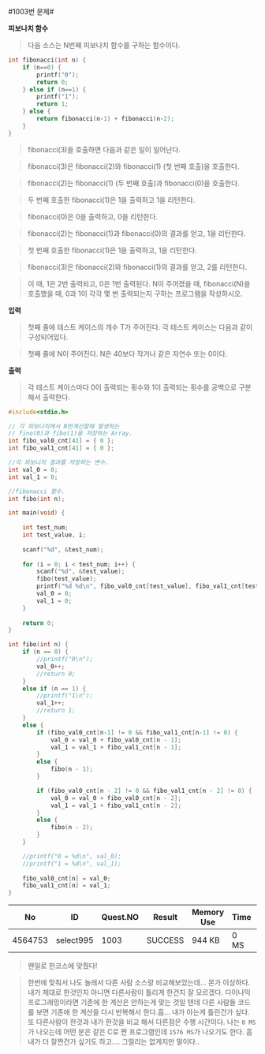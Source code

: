 #1003번 문제#

**피보나치 함수**

> 다음 소스는 N번째 피보나치 함수를 구하는 함수이다.
``` c
int fibonacci(int n) {
    if (n==0) {
        printf("0");
        return 0;
    } else if (n==1) {
        printf("1");
        return 1;
    } else {
        return fibonacci(n‐1) + fibonacci(n‐2);
    }
}
```
> fibonacci(3)을 호출하면 다음과 같은 일이 일어난다.

> fibonacci(3)은 fibonacci(2)와 fibonacci(1) (첫 번째 호출)을 호출한다.

> fibonacci(2)는 fibonacci(1) (두 번째 호출)과 fibonacci(0)을 호출한다.

> 두 번째 호출한 fibonacci(1)은 1을 출력하고 1을 리턴한다.

> fibonacci(0)은 0을 출력하고, 0을 리턴한다.

> fibonacci(2)는 fibonacci(1)과 fibonacci(0)의 결과를 얻고, 1을 리턴한다.

> 첫 번째 호출한 fibonacci(1)은 1을 출력하고, 1을 리턴한다.

> fibonacci(3)은 fibonacci(2)와 fibonacci(1)의 결과를 얻고, 2를 리턴한다.

> 이 때, 1은 2번 출력되고, 0은 1번 출력된다. N이 주어졌을 때, fibonacci(N)을 호출했을 때, 0과 1이 각각 몇 번 출력되는지 구하는 프로그램을 작성하시오.

**입력**
> 첫째 줄에 테스트 케이스의 개수 T가 주어진다. 각 테스트 케이스는 다음과 같이 구성되어있다.

> 첫째 줄에 N이 주어진다. N은 40보다 작거나 같은 자연수 또는 0이다.

**출력**
> 각 테스트 케이스마다 0이 출력되는 횟수와 1이 출력되는 횟수를 공백으로 구분해서 출력한다.

``` c
#include<stdio.h>

// 각 피보나치에서 N번계산할때 발생하는 
// fino(0)과 fibo(1)을 저장하는 Array.
int fibo_val0_cnt[41] = { 0 };
int fibo_val1_cnt[41] = { 0 };

//각 피보나치 결과를 저장하는 변수.
int val_0 = 0;
int val_1 = 0;

//fibonacci 함수.
int fibo(int n);

int main(void) {
	
	int test_num;
	int test_value, i;
	
	scanf("%d", &test_num);
	
	for (i = 0; i < test_num; i++) {
		scanf("%d", &test_value);
		fibo(test_value);
		printf("%d %d\n", fibo_val0_cnt[test_value], fibo_val1_cnt[test_value]);
		val_0 = 0;
		val_1 = 0;
	}
	
	return 0;
}

int fibo(int n) {
	if (n == 0) {
		//printf("0\n");
		val_0++;
		//return 0;
	}
	else if (n == 1) {
		//printf("1\n");
		val_1++;
		//return 1;
	}
	else {
		if (fibo_val0_cnt[n-1] != 0 && fibo_val1_cnt[n-1] != 0) {
			val_0 = val_0 + fibo_val0_cnt[n - 1];
			val_1 = val_1 + fibo_val1_cnt[n - 1];
		}
		else {
			fibo(n - 1);
		}

		if (fibo_val0_cnt[n - 2] != 0 && fibo_val1_cnt[n - 2] != 0) {
			val_0 = val_0 + fibo_val0_cnt[n - 2];
			val_1 = val_1 + fibo_val1_cnt[n - 2];
		}
		else {
			fibo(n - 2);
		}
	}

	//printf("0 = %d\n", val_0);
	//printf("1 = %d\n", val_1);
	
	fibo_val0_cnt[n] = val_0;
	fibo_val1_cnt[n] = val_1;
}
```

| No      | ID        | Quest.NO | Result  | Memory Use | Time | lanaguage | Code Length |
|---------|-----------|----------|---------|------------|------|-----------|-------------|
| 4564753 | select995 | 1003     | SUCCESS | 944 KB     | 0 MS | C         | 1234 B      |

> 왠일로 한코스에 맞췄다!

> 한번에 맞춰서 나도 놀래서 다른 사람 소스랑 비교해보았는데... 몬가 이상하다. 내가 제대로 한것인지 아니면 다른사람이 틀리게 한건지 잘 모르겠다. 다이나믹 프로그래밍이라면 기존에 한 계산은 안하는게 맞는 것일 텐데 다른 사람들 코드를 보면 기존에 한 계산을 다시 반복해서 한다.흠... 내가 아는게 틀린건가 싶다. 또 다른사람이 한것과 내가 한것을 비교 해서 다른점은 수행 시간이다. 나는 `0 MS`가 나오는데 어떤 분은 같은 C로 짠 프로그램인데 `1576 MS`가 나오기도 한다. 흠 내가 더 잘짠건가 싶기도 하고.... 그럴리는 없게지만 말이다..